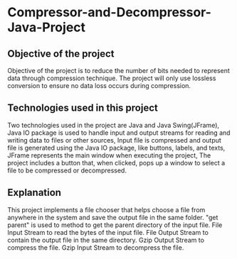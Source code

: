 # Compressor-and-Decompressor-Java-Project

## Objective of the project
Objective of the project is to reduce the number of bits needed to represent data through compression technique.
The project will only use lossless conversion to ensure no data loss occurs during compression.
## Technologies used in this project
Two technologies used in the project are Java and Java Swing(JFrame),
Java IO package is used to handle input and output streams for reading and writing data to files or other sources,
Input file is compressed and output file is generated using the Java IO package,
like buttons, labels, and texts,
JFrame represents the main window when executing the project,
The project includes a button that, when clicked, pops up a window to select a file to be compressed or decompressed.
## Explanation
This project implements a file chooser that helps choose a file from anywhere in the system and save the output file in the same folder.
"get parent" is used to method to get the parent directory of the input file.
File Input Stream to read the bytes of the input file.
File Output Stream to contain the output file in the same directory.
Gzip Output Stream to compress the file.
Gzip Input Stream to decompress the file.
